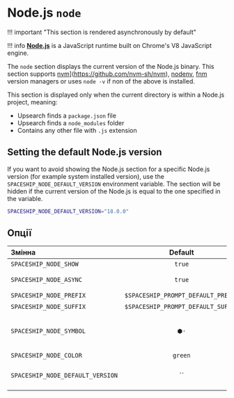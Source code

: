 # Node.js `node`

!!! important "This section is rendered asynchronously by default"

!!! info
    [**Node.js**](https://nodejs.org) is a JavaScript runtime built on Chrome's V8 JavaScript engine.

The `node` section displays the current version of the Node.js binary. This section supports [nvm](https://github.com/nvm-sh/nvm)](https://github.com/nvm-sh/nvm), [nodenv](https://github.com/nodenv/nodenv), [fnm](https://github.com/Schniz/fnm) version managers or uses `node -v` if non of the above is installed.

This section is displayed only when the current directory is within a Node.js project, meaning:

* Upsearch finds a `package.json` file
* Upsearch finds a `node_modules` folder
* Contains any other file with `.js` extension

## Setting the default Node.js version

If you want to avoid showing the Node.js section for a specific Node.js version (for example system installed version), use the `SPACESHIP_NODE_DEFAULT_VERSION` environment variable. The section will be hidden if the current version of the Node.js is equal to the one specified in the variable.

```zsh title=".zshrc"
SPACESHIP_NODE_DEFAULT_VERSION="18.0.0"
```

## Опції

| Змінна                           |              Default               | Meaning                                  |
|:-------------------------------- |:----------------------------------:| ---------------------------------------- |
| `SPACESHIP_NODE_SHOW`            |               `true`               | Show section                             |
| `SPACESHIP_NODE_ASYNC`           |               `true`               | Render section asynchronously            |
| `SPACESHIP_NODE_PREFIX`          | `$SPACESHIP_PROMPT_DEFAULT_PREFIX` | Section's prefix                         |
| `SPACESHIP_NODE_SUFFIX`          | `$SPACESHIP_PROMPT_DEFAULT_SUFFIX` | Section's suffix                         |
| `SPACESHIP_NODE_SYMBOL`          |                `⬢·`                | Symbol displayed before the section      |
| `SPACESHIP_NODE_COLOR`           |              `green`               | Section's color                          |
| `SPACESHIP_NODE_DEFAULT_VERSION` |                 ``                 | Node.js version to be treated as default |
